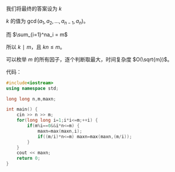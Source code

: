 我们将最终的答案设为 $k$

$k$ 的值为 $\gcd(a_1,a_2,\dots,a_{n-1},a_n)$。

而 $\sum_{i=1}^na_i = m$

所以 $k∣m$，且 $kn \le m$。

可以枚举 $m$ 的所有因子，逐个判断取最大，时间复杂度 $O(\sqrt{m})$。

代码：
```cpp
#include<iostream>
using namespace std;

long long n,m,maxn;

int main() {
	cin >> n >> m;
	for(long long i=1;i*i<=m;++i) {
		if(m%i==0&&i*n<=m) {
			maxn=max(maxn,i);
			if((m/i)*n<=m) maxn=max(maxn,(m/i));
		}
	}
	cout << maxn;
	return 0;
}
```
